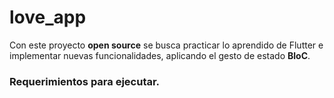 # love_app

Con este proyecto **open source** se busca practicar lo aprendido de Flutter e implementar
nuevas funcionalidades, aplicando el gesto de estado **BloC**.

### Requerimientos para ejecutar.

